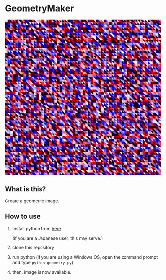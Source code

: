 # GeometryMaker
![Geometry](createdImage.png)
## What is this?
Create a geometric image.
## How to use
1. Install python from [here](https://www.python.org)
   
    (if you are a Japanese user, [this](https://www.python.jp/install/install.html) may serve.)
2. clone this repository
3. run python (if you are using a Windows OS, open the command prompt and type `python geometry.py`)
4. then. image is now available.